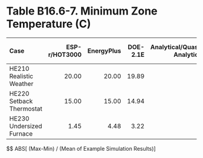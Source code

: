 # Table B16.6-7. Minimum Zone Temperature (C)
| Case                     | ESP-r/HOT3000 | EnergyPlus | DOE-2.1E | Analytical/Quasi-Analytical |     |   Min |   Max |  Mean | Dev % $$ |     |  TEST | 
|:------------------------ | -------------:| ----------:| --------:| ---------------------------:| ---:| -----:| -----:| -----:| --------:| ---:| -----:| 
| HE210 Realistic Weather  |         20.00 |      20.00 |    19.89 |                             |     | 19.89 | 20.00 | 19.96 |      0.6 |     | 19.89 | 
| HE220 Setback Thermostat |         15.00 |      15.00 |    14.94 |                             |     | 14.94 | 15.00 | 14.98 |      0.4 |     | 14.94 | 
| HE230 Undersized Furnace |          1.45 |       4.48 |     3.22 |                             |     |  1.45 |  4.48 |  3.05 |     99.3 |     |  3.22 | 

$$ ABS[ (Max-Min) / (Mean of Example Simulation Results)]


